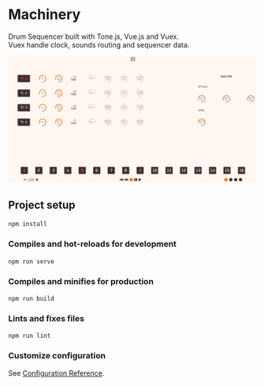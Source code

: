 # Machinery

Drum Sequencer built with Tone.js, Vue.js and Vuex.  
Vuex handle clock, sounds routing and sequencer data.

![Front panel](./src/assets/Front.jpg)

## Project setup
```
npm install
```

### Compiles and hot-reloads for development
```
npm run serve
```

### Compiles and minifies for production
```
npm run build
```

### Lints and fixes files
```
npm run lint
```

### Customize configuration
See [Configuration Reference](https://cli.vuejs.org/config/).
